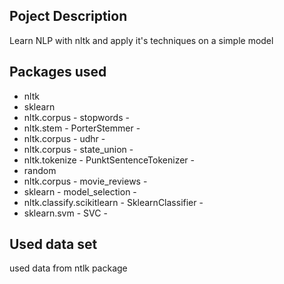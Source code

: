 ## Poject Description 
Learn NLP with nltk and apply it's techniques on a simple model 
## Packages used 
- nltk
- sklearn
- nltk.corpus - stopwords -
- nltk.stem - PorterStemmer -
- nltk.corpus - udhr -
- nltk.corpus - state_union -
- nltk.tokenize - PunktSentenceTokenizer -
- random 
- nltk.corpus - movie_reviews -
- sklearn - model_selection -
- nltk.classify.scikitlearn - SklearnClassifier -
- sklearn.svm - SVC -

## Used data set 
used data from ntlk package